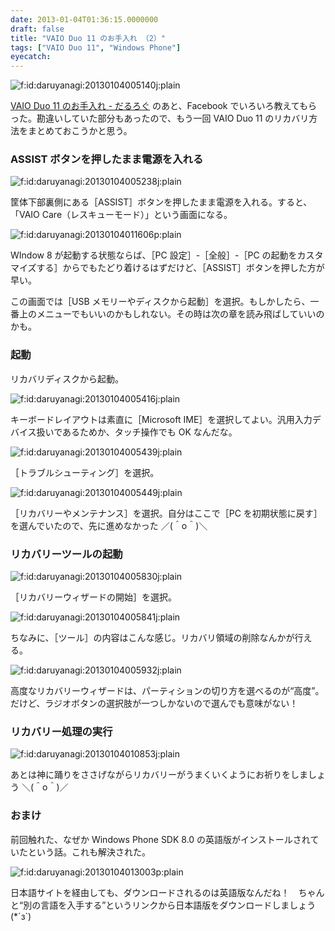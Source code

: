 ```yaml
---
date: 2013-01-04T01:36:15.0000000
draft: false
title: "VAIO Duo 11 のお手入れ （2）"
tags: ["VAIO Duo 11", "Windows Phone"]
eyecatch: 
---
```

<p><span itemscope itemtype="http://schema.org/Photograph"><img src="20130104005140.jpg" alt="f:id:daruyanagi:20130104005140j:plain" title="f:id:daruyanagi:20130104005140j:plain" class="hatena-fotolife" itemprop="image"></span></p><p><a href="https://blog.daruyanagi.jp/entry/2013/01/04/001315">VAIO Duo 11 &#x306E;&#x304A;&#x624B;&#x5165;&#x308C; - &#x3060;&#x308B;&#x308D;&#x3050;</a> のあと、Facebook でいろいろ教えてもらった。勘違いしていた部分もあったので、もう一回 VAIO Duo 11 のリカバリ方法をまとめておこうかと思う。</p>

<div class="section">
<h3>ASSIST ボタンを押したまま電源を入れる</h3>
<p><span itemscope itemtype="http://schema.org/Photograph"><img src="20130104005238.jpg" alt="f:id:daruyanagi:20130104005238j:plain" title="f:id:daruyanagi:20130104005238j:plain" class="hatena-fotolife" itemprop="image"></span></p><p>筐体下部裏側にある［ASSIST］ボタンを押したまま電源を入れる。すると、「VAIO Care（レスキューモード）」という画面になる。</p><p><span itemscope itemtype="http://schema.org/Photograph"><img src="20130104011606.png" alt="f:id:daruyanagi:20130104011606p:plain" title="f:id:daruyanagi:20130104011606p:plain" class="hatena-fotolife" itemprop="image"></span></p><p>WIndow 8 が起動する状態ならば、［PC 設定］-［全般］-［PC の起動をカスタマイズする］からでもたどり着けるはずだけど、［ASSIST］ボタンを押した方が早い。</p><p>この画面では［USB メモリーやディスクから起動］を選択。もしかしたら、一番上のメニューでもいいのかもしれない。その時は次の章を読み飛ばしていいのかも。</p>

</div>
<div class="section">
<h3>起動</h3>
<p>リカバリディスクから起動。</p><p><span itemscope itemtype="http://schema.org/Photograph"><img src="20130104005416.jpg" alt="f:id:daruyanagi:20130104005416j:plain" title="f:id:daruyanagi:20130104005416j:plain" class="hatena-fotolife" itemprop="image"></span></p><p>キーボードレイアウトは素直に［Microsoft IME］を選択してよい。汎用入力デバイス扱いであるためか、タッチ操作でも OK なんだな。</p><p><span itemscope itemtype="http://schema.org/Photograph"><img src="20130104005439.jpg" alt="f:id:daruyanagi:20130104005439j:plain" title="f:id:daruyanagi:20130104005439j:plain" class="hatena-fotolife" itemprop="image"></span></p><p>［トラブルシューティング］を選択。</p><p><span itemscope itemtype="http://schema.org/Photograph"><img src="20130104005449.jpg" alt="f:id:daruyanagi:20130104005449j:plain" title="f:id:daruyanagi:20130104005449j:plain" class="hatena-fotolife" itemprop="image"></span></p><p>［リカバリーやメンテナンス］を選択。自分はここで［PC を初期状態に戻す］を選んでいたので、先に進めなかった ／(＾o＾)＼</p>

</div>
<div class="section">
<h3>リカバリーツールの起動</h3>
<p><span itemscope itemtype="http://schema.org/Photograph"><img src="20130104005830.jpg" alt="f:id:daruyanagi:20130104005830j:plain" title="f:id:daruyanagi:20130104005830j:plain" class="hatena-fotolife" itemprop="image"></span></p><p>［リカバリーウィザードの開始］を選択。</p><p><span itemscope itemtype="http://schema.org/Photograph"><img src="20130104005841.jpg" alt="f:id:daruyanagi:20130104005841j:plain" title="f:id:daruyanagi:20130104005841j:plain" class="hatena-fotolife" itemprop="image"></span></p><p>ちなみに、［ツール］の内容はこんな感じ。リカバリ領域の削除なんかが行える。</p><p><span itemscope itemtype="http://schema.org/Photograph"><img src="20130104005932.jpg" alt="f:id:daruyanagi:20130104005932j:plain" title="f:id:daruyanagi:20130104005932j:plain" class="hatena-fotolife" itemprop="image"></span></p><p>高度なリカバリーウィザードは、パーティションの切り方を選べるのが“高度”。だけど、ラジオボタンの選択肢が一つしかないので選んでも意味がない！</p>

</div>
<div class="section">
<h3>リカバリー処理の実行</h3>
<p><span itemscope itemtype="http://schema.org/Photograph"><img src="20130104010853.jpg" alt="f:id:daruyanagi:20130104010853j:plain" title="f:id:daruyanagi:20130104010853j:plain" class="hatena-fotolife" itemprop="image"></span></p><p>あとは神に踊りをささげながらリカバリーがうまくいくようにお祈りをしましょう ＼(＾o＾)／</p>

</div>
<div class="section">
<h3>おまけ</h3>
<p>前回触れた、なぜか Windows Phone SDK 8.0 の英語版がインストールされていたという話。これも解決された。</p><p><span itemscope itemtype="http://schema.org/Photograph"><img src="20130104013003.png" alt="f:id:daruyanagi:20130104013003p:plain" title="f:id:daruyanagi:20130104013003p:plain" class="hatena-fotolife" itemprop="image"></span></p><p>日本語サイトを経由しても、ダウンロードされるのは英語版なんだね！　ちゃんと“別の言語を入手する”というリンクから日本語版をダウンロードしましょう (*´з`)</p>

</div>